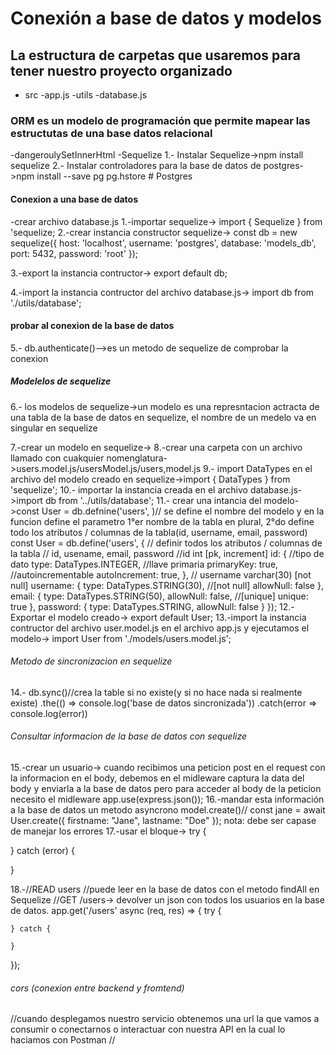 # Conexión a base de datos y modelos

## La estructura de carpetas que usaremos para tener nuestro proyecto organizado

- src
  -app.js
 -utils
  -database.js

### ORM es un modelo de programación que permite mapear las estructutas de una base datos relacional

-dangeroulySetInnerHtml
-Sequelize 1.- Instalar Sequelize->npm install sequelize
2.- Instalar controladores para la base de datos de postgres->npm install --save pg pg.hstore # Postgres

#### Conexion a una base de datos
-crear archivo database.js
1.-importar sequelize-> import { Sequelize } from 'sequelize;
2.-crear instancia constructor sequelize-> const db = new sequelize({
    host: 'localhost',
    username: 'postgres',
    database: 'models_db',
    port: 5432,
    password: 'root'
});

3.-export la instancia contructor-> export default db;

4.-import la instancia contructor del archivo database.js-> import db from './utils/database';

#### probar al conexion de la base de datos
5.- db.authenticate()-->es un metodo de sequelize de comprobar la conexion

##### Modelelos de sequelize
6.- los modelos de sequelize->un modelo es una represntacion actracta de una tabla de la base de datos en sequelize, el nombre de un medelo va en singular en sequelize

7.-crear un modelo en sequelize->
8.-crear una carpeta con un archivo llamado con cuakquier nomenglatura->users.model.js/usersModel.js/users,model.js
9.- import DataTypes en el archivo del modelo creado en sequelize->import { DataTypes } from 'sequelize';
10.- importar la instancia creada en el archivo database.js->import db from '../utils/database';
11.- crear una intancia del modelo->const User = db.defnine('users', )// se define el nombre del modelo y en la funcion define el parametro 1°er nombre de la tabla en plural, 2°do define todo los atributos / columnas de la tabla(id, username, email, password)
const User = db.define('users', {
    // definir todos los atributos / columnas de la tabla
    // id, usename, email, password
    //id int [pk, increment]
    id: {
        //tipo de dato
        type: DataTypes.INTEGER,
        //llave primaria
        primaryKey: true,
        //autoincrementable
        autoIncrement: true,
    },
    // username varchar(30) [not null]
    username: {
        type: DataTypes.STRING(30),
        //[not null]
        allowNull: false
    },
    email: {
        type: DataTypes.STRING(50),
        allowNull: false,
        //[unique]
        unique: true
    },
    password: {
        type: DataTypes.STRING,
        allowNull: false
    }
});
12.- Exportar el modelo creado-> export default User;
13.-import la instancia contructor del archivo user.model.js en el archivo app.js y ejecutamos el modelo-> import User from './models/users.model.js';

###### Metodo de sincronizacion en sequelize
14.- db.sync()//crea la table si no existe(y si no hace nada si realmente existe)
        .the(() => console.log('base de datos sincronizada'))
        .catch(error => console.log(error))

###### Consultar informacion de  la base de datos con sequelize
15.-crear un usuario-> cuando recibimos una peticion post en el request con la informacion en el body,
debemos en el midleware captura la data del body y enviarla a la base de datos pero para acceder al body de la peticion necesito
el midleware app.use(express.json());
16.-mandar esta información a la base de datos
un metodo asyncrono model.create()// const jane = await User.create({ firstname: "Jane", lastname: "Doe" });
nota: debe ser capase de manejar los errores
17.-usar el bloque-> try {

} catch (error) {

}

18.-//READ users
//puede leer en la base de datos con el metodo findAll en Sequelize
//GET /users-> devolver un json con todos los usuarios en la base de datos.
app.get('/users' async (req, res) => {
    try {

    } catch {

    }
});

###### cors (conexion entre backend y fromtend)
//cuando desplegamos nuestro servicio obtenemos una url la que vamos a consumir o conectarnos o interactuar con nuestra API en la cual lo haciamos con Postman
//
